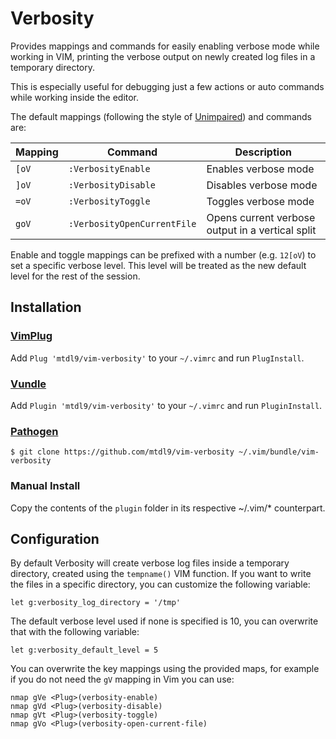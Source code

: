# Verbosity

Provides mappings and commands for easily enabling verbose mode while working
in VIM, printing the verbose output on newly created log files in a temporary 
directory. 

This is especially useful for debugging just a few actions or auto commands 
while working inside the editor.

The default mappings (following the style of
[Unimpaired](https://github.com/tpope/vim-unimpaired)) and commands are:

| Mapping | Command                     | Description                                      |
|---------|-----------------------------|--------------------------------------------------|
| `[oV`   | `:VerbosityEnable`          | Enables verbose mode                             |
| `]oV`   | `:VerbosityDisable`         | Disables verbose mode                            |
| `=oV`   | `:VerbosityToggle`          | Toggles verbose mode                             |
| `goV`   | `:VerbosityOpenCurrentFile` | Opens current verbose output in a vertical split |

Enable and toggle mappings can be prefixed with a number (e.g. `12[oV`) to set
a specific verbose level. This level will be treated as the new default level
for the rest of the session.


## Installation

### [VimPlug](https://github.com/junegunn/vim-plug)

Add `Plug 'mtdl9/vim-verbosity'` to your `~/.vimrc` and run `PlugInstall`.

### [Vundle](https://github.com/gmarik/Vundle.vim)

Add `Plugin 'mtdl9/vim-verbosity'` to your `~/.vimrc` and run `PluginInstall`.

### [Pathogen](https://github.com/tpope/vim-pathogen)

    $ git clone https://github.com/mtdl9/vim-verbosity ~/.vim/bundle/vim-verbosity

### Manual Install

Copy the contents of the `plugin` folder in its respective ~/.vim/\* counterpart.


## Configuration

By default Verbosity will create verbose log files inside a temporary
directory, created using the `tempname()` VIM function.
If you want to write the files in a specific directory, you can customize the
following variable:

```viml
let g:verbosity_log_directory = '/tmp'
```

The default verbose level used if none is specified is 10, you can overwrite
that with the following variable:

```viml
let g:verbosity_default_level = 5
```

You can overwrite the key mappings using the provided <Plug> maps, for example if 
you do not need the `gV` mapping in Vim you can use:

```viml
nmap gVe <Plug>(verbosity-enable)
nmap gVd <Plug>(verbosity-disable)
nmap gVt <Plug>(verbosity-toggle)
nmap gVo <Plug>(verbosity-open-current-file)
```
